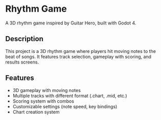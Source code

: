 # Rhythm Game

A 3D rhythm game inspired by Guitar Hero, built with Godot 4.

## Description

This project is a 3D rhythm game where players hit moving notes to the beat of songs. It features track selection, gameplay with scoring, and results screens.

## Features

- 3D gameplay with moving notes
- Multiple tracks with different format (.chart, .mid, etc.)
- Scoring system with combos
- Customizable settings (note speed, key bindings)
- Chart creation system
